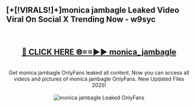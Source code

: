 <h2>[+[!VIRALS!]+]monica jambagle Leaked Video Viral On Social X Trending Now - w9syc</h2>
<br>
<div align="center">
<h2><a href="https://libra.edu.pl?monica_jambagle" rel="nofollow">🔴 CLICK HERE 🌐==►► monica_jambagle</a></h2>
<br>
Get monica jambagle OnlyFans leaked all content. Now you can access all videos and pictures of monica jambagle OnlyFans. New Updated Files 2025!
<br>
<br>
<a href="https://libra.edu.pl?monica_jambagle" rel="nofollow" data-target="animated-image.originalLink"><img src="https://i.ibb.co.com/WyWwxjT/player-gif2.gif" alt="monica jambagle Leaked OnlyFans" style="max-width: 100%; display: inline-block;" data-target="animated-image.originalImage"></a>
</div>
<br>